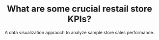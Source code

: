 ---
layout: post
title: "What are some crucial restail store KPIs? "
subtitle: "A data visualization appraoch to analyze sample store sales performance."
background: '/img/posts/college/uw.jpg'
---